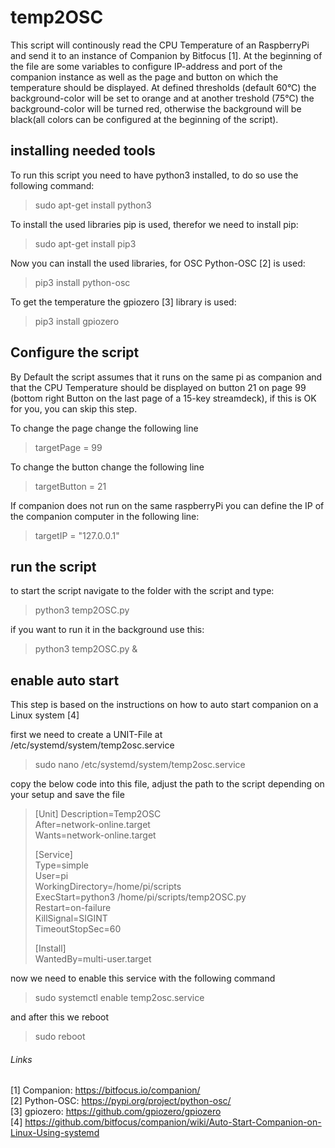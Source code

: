 # temp2OSC
This script will continously read the CPU Temperature of an RaspberryPi and send it to an instance of Companion by Bitfocus [1]. At the beginning of the file are some variables to configure IP-address and port of the companion instance as well as the page and button on which the temperature should be displayed. At defined thresholds (default 60°C) the background-color will be set to orange and at another treshold (75°C) the background-color will be turned red, otherwise the background will be black(all colors can be configured at the beginning of the script).

## installing needed tools

To run this script you need to have python3 installed, to do so use the following command:
> sudo apt-get install python3

To install the used libraries pip is used, therefor we need to install pip:
> sudo apt-get install pip3

Now you can install the used libraries, for OSC Python-OSC [2] is used:
> pip3 install python-osc

To get the temperature the gpiozero [3] library is used:
> pip3 install gpiozero

## Configure the script

By Default the script assumes that it runs on the same pi as companion and that the CPU Temperature should be displayed on button 21 on page 99 (bottom right Button on the last page of a 15-key streamdeck), if this is OK for you, you can skip this step.

To change the page change the following line
> targetPage = 99

To change the button change the following line
> targetButton = 21

If companion does not run on the same raspberryPi you can define the IP of the companion computer in the following line:
> targetIP = "127.0.0.1"

## run the script

to start the script navigate to the folder with the script and type:
> python3 temp2OSC.py

if you want to run it in the background use this:
> python3 temp2OSC.py &

## enable auto start

This step is based on the instructions on how to auto start companion on a Linux system [4]

first we need to create a UNIT-File at /etc/systemd/system/temp2osc.service
> sudo nano /etc/systemd/system/temp2osc.service  

copy the below code into this file, adjust the path to the script depending on your setup and save the file  

> [Unit]
> Description=Temp2OSC  
> After=network-online.target  
> Wants=network-online.target  
>   
> [Service]  
> Type=simple  
> User=pi  
> WorkingDirectory=/home/pi/scripts  
> ExecStart=python3 /home/pi/scripts/temp2OSC.py  
> Restart=on-failure  
> KillSignal=SIGINT  
> TimeoutStopSec=60  
>   
> [Install]  
> WantedBy=multi-user.target  

now we need to enable this service with the following command
> sudo systemctl enable temp2osc.service

and after this we reboot
> sudo reboot

###### Links
[1] Companion: https://bitfocus.io/companion/  
[2] Python-OSC: https://pypi.org/project/python-osc/  
[3] gpiozero: https://github.com/gpiozero/gpiozero  
[4] https://github.com/bitfocus/companion/wiki/Auto-Start-Companion-on-Linux-Using-systemd
